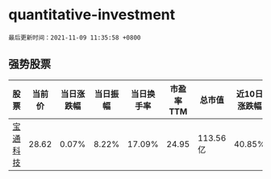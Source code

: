 # quantitative-investment

`最后更新时间：2021-11-09 11:35:58 +0800`

## 强势股票

|股票|当前价|当日涨跌幅|当日振幅|当日换手率|市盈率TTM|总市值|近10日涨跌幅|
|----|----|----|----|----|----|----|----|
|[宝通科技](https://xueqiu.com/S/SZ300031)|28.62|0.07%|8.22%|17.09%|24.95|113.56亿|40.85%|
